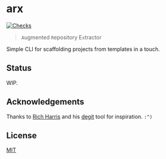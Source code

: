 # arx

[![Checks](https://img.shields.io/github/workflow/status/norskeld/arx/checks?style=flat-square&colorA=22272d&colorB=22272d&label=checks)](https://github.com/norskeld/arx/actions/workflows/checks.yml)

> `A`ugmented `R`epository E`x`tractor

Simple CLI for scaffolding projects from templates in a touch.

## Status

WIP.

## Acknowledgements

Thanks to [Rich Harris][rich-harris] and his [degit] tool for inspiration. `:^)`

## License

[MIT](./LICENSE)

<!-- Links. -->

[degit]: https://github.com/Rich-Harris/degit
[kdl]: https://github.com/kdl-org/kdl
[rich-harris]: https://github.com/Rich-Harris
